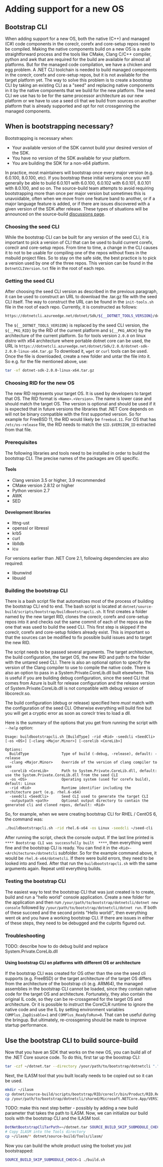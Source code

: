 # Adding support for a new OS

## Bootstrap CLI

When adding support for a new OS, both the native (C++) and managed (C#) code
components in the coreclr, corefx and core-setup repos need to be compiled.
Making the native components build on a new OS is a quite straightforward
process and the tools like CMake, Clang C/C++ compiler, python and awk that are
required for the build are available for almost all platforms. But for the
managed code compilation, we have a chicken and egg problem. A .NET CLI
toolchain is needed to build managed components in the coreclr, corefx and
core-setup repos, but it is not available for the target platform yet. The way
to solve this problem is to create a bootstrap CLI by taking an existing CLI as
a "seed" and replacing native components in it by the native components that we
build for the new platform. The seed CLI we use has to be for the same processor
architecture as our new platform or we have to use a seed cli that we build from
sources on another platform that is already supported and opt for not
crossgenning the managed components.

## When is bootstrapping necessary?

Bootstrapping is necessary when:

- Your available version of the SDK cannot build your desired version of the
  SDK.
- You have no version of the SDK available for your platform.
- You are building the SDK for a non-x64 platform.

In practice, most maintainers will bootstrap once every major version (e.g.
6.0.100, 8.0.100, etc).  If you bootstrap these initial versions once you will
generally be able to build 6.0.101 with 6.0.100, 6.0.102 with 6.0.101, 8.0.101
with 8.0.100, and so on.  The source-build team attempts to avoid requiring
bootstrapping more than once per major version but sometimes this is unavoidable,
often when we move from one feature band to another, or if a major language
feature is added, or if there are issues discovered with a given version of the
SDK after release.  These types of situations will be announced on the
source-build [discussions
page](https://github.com/dotnet/source-build/discussions).

### Choosing the seed CLI

While the bootstrap CLI can be built for any version of the seed CLI, it is
important to pick a version of CLI that can be used to build current corefx,
coreclr and core-setup repos. From time to time, a change in the CLI causes it
to not to be usable for compiling one of the repos without fixes in the msbuild
project files. So to stay on the safe side, the best practice is to pick a
version used by one of the three repos. This version can be found in the
`DotnetCLIVersion.txt` file in the root of each repo.

### Getting the seed CLI

After choosing the seed CLI version as described in the previous paragraph, it
can be used to construct an URL to download the .tar.gz file with the seed CLI
itself. The way to construct the URL can be found in the `init-tools.sh` file in
the root of each repo. Currently, it is constructed as follows:

```bash
https://dotnetcli.azureedge.net/dotnet/Sdk/${__DOTNET_TOOLS_VERSION}/dotnet-sdk-${__DOTNET_TOOLS_VERSION}-${__PKG_RID}-${__PKG_ARCH}.tar.gz
```

The `${__DOTNET_TOOLS_VERSION}` is replaced by the seed CLI version, the
`${__PKG_RID}` by the RID of the current platform and `${__PKG_ARCH}` by the
architecture of the current platform. So for tools version `2.0.0` on linux
distro with x64 architecture where portable dotnet core can be used, the URL is
`https://dotnetcli.azureedge.net/dotnet/Sdk/2.0.0/dotnet-sdk-2.0.0-linux-x64.tar.gz`
To download it, `wget` or `curl` tools can be used. Once the file is downloaded,
create a new folder and untar the file into it.  
So e.g. for the file mentioned above, use:

```bash
tar -xf dotnet-sdk-2.0.0-linux-x64.tar.gz
```

### Choosing RID for the new OS

The new RID represents your target OS. It is used by developers to target that
OS. The RID format is `<Name>.<Version>`. The name is lower case and should
match the target OS. The version is optional and should be used if it is
expected that in future versions the libraries that .NET Core depends on will
not be binary compatible with the first supported version. So for example for
FreeBSD 11, the RID would likely be `freebsd.11`. For OS that has
`/etc/os-release` file, the RID needs to match the `$ID.$VERSION_ID` extracted
from that file.

### Prerequisites

The following libraries and tools need to be installed in order to build the
bootstrap CLI. The precise names of the packages are OS specific.

#### Tools

- Clang version 3.5 or higher, 3.9 recommended
- CMake version 2.8.12 or higher
- Python version 2.7
- AWK
- SED

#### Development libraries

- lttng-ust
- openssl or libressl
- krb5
- curl
- liblldb
- icu

For versions earlier than .NET Core 2.1, following dependencies are also
required:

- libunwind
- libuuid

### Building the bootstrap CLI

There is a bash script file that automatizes most of the process of building the
bootstrap CLI end to end. The bash script is located at
`dotnet/source-build/scripts/bootstrap/buildbootstrapcli.sh`. It first creates a
folder named by the new target RID, clones the coreclr, corefx and core-setup
repos into it and checks out the same commit of each of the repos as the one
that was used to build the seed CLI. This first step is skipped if the coreclr,
corefx and core-setup folders already exist. This is important so that the
sources can be modified to fix possible build issues and to target the new RID.

The script needs to be passed several arguments. The target architecture, the
build configuration, the target OS, the new RID and path to the folder with the
untared seed CLI. There is also an optional option to specify the version of the
Clang compiler to use to compile the native code. There is also an option to
pass in a System.Private.CoreLib.dll built elsewhere. This is useful if you are
building debug configuration, since the seed CLI that comes from Azure is built
for release configuration and the release version of System.Private.CoreLib.dll
is not compatible with debug version of libcoreclr.so.

The build configuration (debug or release) specified here *must* match with the
configuration of the seed CLI. Otherwise everything will build fine but you will
get a cryptic error as soon as coreclr tries to load a dll.

Here is the summary of the options that you get from running the script with
`--help` option:

```text
Usage: buildbootstrapcli.sh [BuildType] -rid <Rid> -seedcli <SeedCli> [-os <OS>] [-clang <Major.Minor>] [-corelib <CoreLib>]

Options:
  BuildType               Type of build (-debug, -release), default: -release
  -clang <Major.Minor>    Override of the version of clang compiler to use
  -corelib <CoreLib>      Path to System.Private.CoreLib.dll, default: use the System.Private.CoreLib.dll from the seed CLI
  -os <OS>                Operating system (used for corefx build), default: Linux
  -rid <Rid>              Runtime identifier including the architecture part (e.g. rhel.6-x64)
  -seedcli <SeedCli>      Seed CLI used to generate the target CLI
  -outputpath <path>      Optional output directory to contain the generated cli and cloned repos, default: <Rid>
```

So, for example, when we were creating bootstrap CLI for RHEL / CentOS 6, the
command was:

```bash
./buildbootstrapcli.sh -rid rhel.6-x64 -os Linux -seedcli ~/seed-cli
```

After running the script, check the console output. If the last line printed is
`**** Bootstrap CLI was successfully built  ****`, then everything went fine and
the bootstrap CLI is ready. You can find it in the
`<Rid>-<Architecture>/dotnetcli` subfolder. So for the example command above, it
would be `rhel.6-x64/dotnetcli`. If there were build errors, they need to be
looked into and fixed. After that run the `buildbootstrapcli.sh` with the same
arguments again. Repeat until everything builds.

### Testing the bootstrap CLI

The easiest way to test the bootstrap CLI that was just created is to create,
build and run a "hello world" console application. Create a new folder for the
application and then run `/your/path/to/bootstrap/dotnetcli/dotnet new console`
followed by `/your/path/to/bootstrap/dotnetcli/dotnet run`. If both of these
succeed and the second prints "Hello world!", then everything went ok and you
have a working bootstrap CLI. If there are issues in either of these steps, they
need to be debugged and the culprits figured out.

### Troubleshooting

TODO: describe how to do debug build and replace System.Private.CoreLib.dll

#### Using bootstrap CLI on platforms with different OS or architecture

If the bootstrap CLI was created for OS other than the one the seed cli supports
(e.g. FreeBSD) or the target architecture of the target OS differs from the
architecture of the bootstrap cli (e.g. ARM64), the managed assemblies in the
bootstrap CLI cannot be loaded, since they contain native code for the target OS
and architecture. Fortunately, they also contain the original IL code, so they
can be re-crossgened for the target OS and architecture. Or it is possible to
instruct the CoreCLR runtime to ignore the native code and use the IL by setting
environment variables `COMPlus_ZapDisable=1` and `COMPlus_ReadyToRun=0`. That
can be useful during the bringup. But ultimately, re-crossgening should be made
to improve startup performance.

## Use the bootstrap CLI to build source-build

Now that you have an SDK that works on the new OS, you can build all of the .NET
Core source code. To do this, first tar up the boostrap CLI:

```bash
tar -czf ~/dotnet.tar --directory /your/path/to/bootstrap/dotnetcli "."
```

Next, the ILASM tool that you built locally needs to be copied out so it can be
used.

```bash
mkdir ~/ilasm
cp dotnet/source-build/scripts/bootstrap/RID/coreclr/bin/Product/RID.Release/* ~/ilasm
cp /your/path/to/bootstrap/dotnetcli/shared/Microsoft.NETCore.App/VERSION/System.Private.CoreLib.dll ~/ilasm
```

TODO: make this next step better - possibly by adding a new build parameter that
takes the path to ILASM. Now, we can initialize our build tools with the
bootstrap CLI and the ILASM tool.

```bash
DotNetBootstrapCliTarPath=~/dotnet.tar SOURCE_BUILD_SKIP_SUBMODULE_CHECK=1 ./init-tools.sh
# Copy ILASM into the Tools directory
cp ~/ilasm/* dotnet/source-build/Tools/ilasm/
```

Now you can build the whole product using the toolset you just bootstrapped:

```bash
SOURCE_BUILD_SKIP_SUBMODULE_CHECK=1 ./build.sh
```
